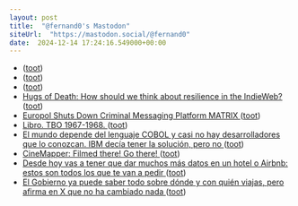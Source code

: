 ```yaml
---
layout: post
title:  "@fernand0's Mastodon"
siteUrl:  "https://mastodon.social/@fernand0"
date:  2024-12-14 17:24:16.549000+00:00
---
```

*  [ ](https://masto.es/@FediTree) ([toot](https://mastodon.social/@fernand0/113652338295443222))
*  [ ](https://mastodon.social/users/fernand0/statuses/113652337706582609/activity) ([toot](https://mastodon.social/users/fernand0/statuses/113652337706582609/activity))
*  [ ](https://mastodon.social/@joseli) ([toot](https://mastodon.social/@fernand0/113652336339926530))
*  [Hugs of Death: How should we think about resilience in the IndieWeb? ](https://blog.infected.systems/posts/2024-12-04-hugs-of-death) ([toot](https://mastodon.social/@fernand0/113652106752218278))
*  [Europol Shuts Down Criminal Messaging Platform MATRIX ](https://thecyberexpress.com/crackdown-on-matrix-international-crime-gang) ([toot](https://mastodon.social/@fernand0/113651904258913331))
*  [Libro. TBO 1967-1968. ](https://fotografiasenmovimiento.wordpress.com/2024/12/14/libro-tbo-1967-1968) ([toot](https://mastodon.social/@fernand0/113651261220481124))
*  [El mundo depende del lenguaje COBOL y casi no hay desarrolladores que lo conozcan. IBM decía tener la solución, pero no ](https://www.genbeta.com/desarrollo/mundo-depende-lenguaje-cobol-casi-no-hay-desarrolladores-que-conozcan-ibm-decia-tener-solucion-no-) ([toot](https://mastodon.social/@fernand0/113651222625738269))
*  [CineMapper: Filmed there! Go there! ](https://www.cinemapper.com) ([toot](https://mastodon.social/@fernand0/113651001217839964))
*  [Desde hoy vas a tener que dar muchos más datos en un hotel o Airbnb: estos son todos los que te van a pedir ](https://www.genbeta.com/actualidad/hoy-vas-a-tener-que-dar-muchos-datos-hotel-airbnb-estos-todos-que-te-van-a-pedi) ([toot](https://mastodon.social/@fernand0/113650719877036075))
*  [El Gobierno ya puede saber todo sobre dónde y con quién viajas, pero afirma en X que no ha cambiado nada ](https://www.genbeta.com/actualidad/gobierno-puede-saber-todo-donde-quien-viajas-afirma-x-que-no-ha-cambiado-nad) ([toot](https://mastodon.social/@fernand0/113650469005682009))
